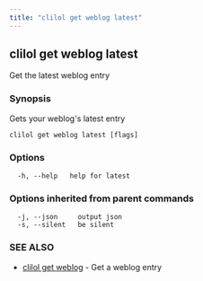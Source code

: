 ```yaml
---
title: "clilol get weblog latest"
---
```

## clilol get weblog latest

Get the latest weblog entry

### Synopsis

Gets your weblog's latest entry

```
clilol get weblog latest [flags]
```

### Options

```
  -h, --help   help for latest
```

### Options inherited from parent commands

```
  -j, --json     output json
  -s, --silent   be silent
```

### SEE ALSO

* [clilol get weblog](clilol_get_weblog.md)	 - Get a weblog entry

